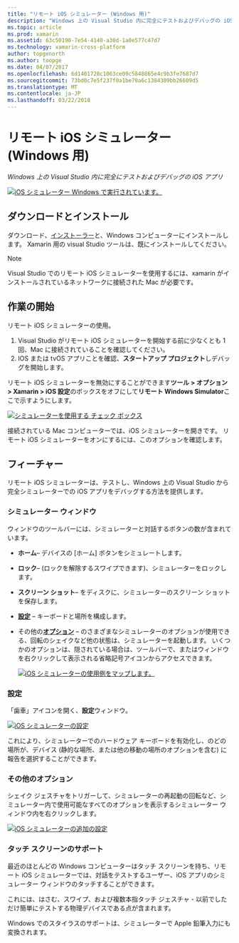 ```yaml
---
title: "リモート iOS シミュレーター (Windows 用)"
description: "Windows 上の Visual Studio 内に完全にテストおよびデバッグの iOS アプリ"
ms.topic: article
ms.prod: xamarin
ms.assetid: 63c50190-7e54-4140-a30d-1a0e577c47d7
ms.technology: xamarin-cross-platform
author: topgenorth
ms.author: toopge
ms.date: 04/07/2017
ms.openlocfilehash: 6d1401728c1063ce09c5848865e4c9b3fe7687d7
ms.sourcegitcommit: 73bd0c7e5f237f0a1be70a6c1384309bb26609d5
ms.translationtype: MT
ms.contentlocale: ja-JP
ms.lasthandoff: 03/22/2018
---
```

# <a name="remoted-ios-simulator-for-windows"></a>リモート iOS シミュレーター (Windows 用)

_Windows 上の Visual Studio 内に完全にテストおよびデバッグの iOS アプリ_

[![](ios-simulator-images/hero-sml.png "iOS シミュレーター Windows で実行されています。")](ios-simulator-images/hero.png#lightbox)

## <a name="download-and-install"></a>ダウンロードとインストール

ダウンロード、[インストーラー](https://dl.xamarin.com/xamarin-simulator/Xamarin.Simulator.Installer.msi)と、Windows コンピューターにインストールします。 Xamarin 用の visual Studio ツールは、既にインストールしてください。

> [!NOTE]
> Visual Studio でのリモート iOS シミュレーターを使用するには、xamarin がインストールされているネットワークに接続された Mac が必要です。

## <a name="getting-started"></a>作業の開始

リモート iOS シミュレーターの使用。

1. Visual Studio がリモート iOS シミュレーターを開始する前に少なくとも 1 回、Mac に接続されていることを確認してください。
2. IOS または tvOS アプリことを確認、**スタートアップ プロジェクト**しデバッグを開始します。

リモート iOS シミュレーターを無効にすることができます**ツール > オプション > Xamarin > iOS 設定**のボックスをオフにして**リモート Windows Simulator**ここで示すようにします。

[![](ios-simulator-images/options-sml.png "シミュレーターを使用する チェック ボックス")](ios-simulator-images/options.png#lightbox)

接続されている Mac コンピューターでは、iOS シミュレーターを開きです。 リモート iOS シミュレーターをオンにするには、このオプションを確認します。

## <a name="features"></a>フィーチャー

リモート iOS シミュレーターは、テストし、Windows 上の Visual Studio から完全シミュレーターでの iOS アプリをデバッグする方法を提供します。

### <a name="simulator-window"></a>シミュレーター ウィンドウ

ウィンドウのツールバーには、シミュレーターと対話するボタンの数が含まれています。

- **ホーム**– デバイスの [ホーム] ボタンをシミュレートします。
- **ロック**– (ロックを解除するスワイプできます)、シミュレーターをロックします。
- **スクリーン ショット**– をディスクに、シミュレーターのスクリーン ショットを保存します。
- [**設定**](#settings) – キーボードと場所を構成します。
- その他の[**オプション**](#options) – のさまざまなシミュレーターのオプションが使用できる、回転のシェイクなど他の状態は、シミュレーターを起動します。 いくつかのオプションは、隠されている場合は、ツールバーで、またはウィンドウを右クリックして表示される省略記号アイコンからアクセスできます。

    [![](ios-simulator-images/maps-app-sml.png "iOS シミュレーターの使用例をマップします。")](ios-simulator-images/maps-app.png#lightbox)


### <a name="settings"></a>設定

「歯車」アイコンを開く、**設定**ウィンドウ。

[![](ios-simulator-images/settings-sml.png "iOS シミュレーターの設定")](ios-simulator-images/settings.png#lightbox)

これにより、シミュレーターでのハードウェア キーボードを有効化し、のどの場所が、デバイス (静的な場所、または他の移動の場所のオプションを含む) に報告を選択することができます。



### <a name="other-options"></a>その他のオプション

シェイク ジェスチャをトリガーして、シミュレーターの再起動の回転など、シミュレーター内で使用可能なすべてのオプションを表示するシミュレーター ウィンドウ内を右クリックします。

[![](ios-simulator-images/more-sml.png "iOS シミュレーターの追加の設定")](ios-simulator-images/more.png#lightbox)

### <a name="touchscreen-support"></a>タッチ スクリーンのサポート

最近のほとんどの Windows コンピューターはタッチ スクリーンを持ち、リモート iOS シミュレーターでは、対話をテストするユーザー、iOS アプリのシミュレーター ウィンドウのタッチすることができます。

これには、はさむ、スワイプ、および複数本指タッチ ジェスチャ - 以前でしただけ簡単にテストする物理デバイスである点が含まれます。

Windows でのスタイラスのサポートは、シミュレーターで Apple 鉛筆入力にも変換されます。

<!--
<a name="knownissues" />

# Known Issues

 - Apple Watch devices may show in the Visual Studio device list, but are not yet supported.
 - Launching in **Release** mode may also start Apple’s simulator on the networked Mac.
 - Closing the remote iOS Simulator on Windows will not immediately stop debugging in Visual Studio. Stop debugging manually from the menu or the red button.
 - Opening too many different simulators simultaneously will produce unexpected results.
 - Exception of type `Foundation.NSErrorException` may be thrown while launching Simulators. Workaround is to kill csproxy (server process) on the Mac host and re-deploy to the simulator.
 - Performance may be slower when using Xcode 8
-->
